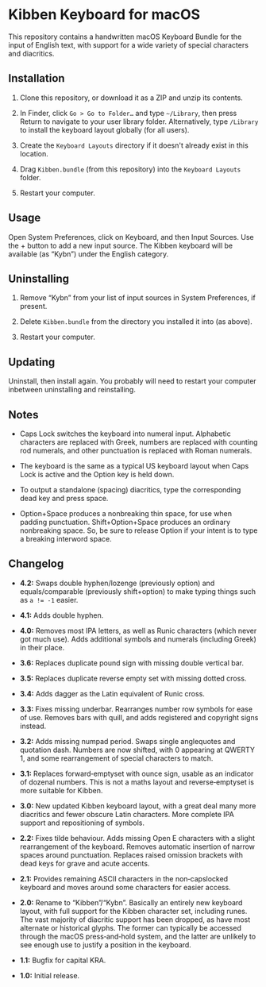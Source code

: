 # Kibben Keyboard for macOS

This repository contains a handwritten macOS Keyboard Bundle for the input of English text, with support for a wide variety of special characters and diacritics.


## Installation

01. Clone this repository, or download it as a ZIP and unzip its contents.

02. In Finder, click `Go > Go to Folder…` and type `~/Library`, then press Return to navigate to your user library folder.
Alternatively, type `/Library` to install the keyboard layout globally (for all users).

03. Create the `Keyboard Layouts` directory if it doesn't already exist in this location.

04. Drag `Kibben.bundle` (from this repository) into the `Keyboard Layouts` folder.

05. Restart your computer.


## Usage

Open System Preferences, click on Keyboard, and then Input Sources.
Use the + button to add a new input source.
The Kibben keyboard will be available (as “Kybn”) under the English category.


## Uninstalling

01. Remove “Kybn” from your list of input sources in System Preferences, if present.

02. Delete `Kibben.bundle` from the directory you installed it into (as above).

03. Restart your computer.


## Updating

Uninstall, then install again.
You probably will need to restart your computer inbetween uninstalling and reinstalling.


## Notes

+ Caps Lock switches the keyboard into numeral input.
Alphabetic characters are replaced with Greek, numbers are replaced with counting rod numerals, and other punctuation is replaced with Roman numerals.

+ The keyboard is the same as a typical US keyboard layout when Caps Lock is active and the Option key is held down.

+ To output a standalone (spacing) diacritics, type the corresponding dead key and press space.

+ Option+Space produces a nonbreaking thin space, for use when padding punctuation.
Shift+Option+Space produces an ordinary nonbreaking space.
So, be sure to release Option if your intent is to type a breaking interword space.


## Changelog

+ **4.2:**
Swaps double hyphen/lozenge (previously option) and equals/comparable (previously shift+option) to make typing things such as `a != -1` easier.

+ **4.1:**
Adds double hyphen.

+ **4.0:**
Removes most IPA letters, as well as Runic characters (which never got much use).
Adds additional symbols and numerals (including Greek) in their place.

+ **3.6:**
Replaces duplicate pound sign with missing double vertical bar.

+ **3.5:**
Replaces duplicate reverse empty set with missing dotted cross.

+ **3.4:**
Adds dagger as the Latin equivalent of Runic cross.

+ **3.3:**
Fixes missing underbar.
Rearranges number row symbols for ease of use.
Removes bars with quill, and adds registered and copyright signs instead.

+ **3.2:**
Adds missing numpad period.
Swaps single anglequotes and quotation dash.
Numbers are now shifted, with 0 appearing at QWERTY 1, and some rearrangement of special characters to match.

+ **3.1:**
Replaces forward‐emptyset with ounce sign, usable as an indicator of dozenal numbers.
This is not a maths layout and reverse‐emptyset is more suitable for Kibben.

+ **3.0:**
New updated Kibben keyboard layout, with a great deal many more diacritics and fewer obscure Latin characters.
More complete IPA support and repositioning of symbols.

+ **2.2:**
Fixes tilde behaviour.
Adds missing Open E characters with a slight rearrangement of the keyboard.
Removes automatic insertion of narrow spaces around punctuation.
Replaces raised omission brackets with dead keys for grave and acute accents.

+ **2.1:**
Provides remaining ASCII characters in the non‐capslocked keyboard and moves around some characters for easier access.

+ **2.0:**
Rename to “Kibben”/“Kybn”.
Basically an entirely new keyboard layout, with full support for the Kibben character set, including runes.
The vast majority of diacritic support has been dropped, as have most alternate or historical glyphs.
The former can typically be accessed through the macOS press‐and‐hold system, and the latter are unlikely to see enough use to justify a position in the keyboard.

+ **1.1:**
Bugfix for capital KRA.

+ **1.0:**
Initial release.
